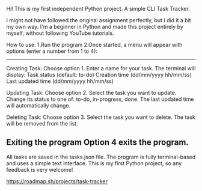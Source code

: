 Hi! This is my first independent Python project. A simple CLI Task Tracker.

I might not have followed the original assignment perfectly, but I did it a bit my own way.
I'm a beginner in Python and made this project entirely by myself, without following YouTube tutorials.

How to use:
1.Run the program
2.Once started, a menu will appear with options (enter a number from 1 to 4):

-----------
Creating Task:
Choose option 1.
Enter a name for your task.
The terminal will display:
Task status (default: to-do)
Creation time (dd/mm/yyyy hh/mm/ss)
Last updated time (dd/mm/yyyy hh/mm/ss)

Updating Task:
Choose option 2.
Select the task you want to update.
Change its status to one of: to-do, in-progress, done.
The last updated time will automatically change.

Deleting Task:
Choose option 3.
Select the task you want to delete.
The task will be removed from the list.

Exiting the program
Option 4 exits the program.
----------

All tasks are saved in the tasks.json file.
The program is fully terminal-based and uses a simple text interface.
This is my first Python project, so any feedback is very welcome!

https://roadmap.sh/projects/task-tracker
